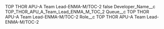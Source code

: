 <?xml version="1.0" encoding="UTF-8"?>
<CustomMetadata xmlns="http://soap.sforce.com/2006/04/metadata" xmlns:xsi="http://www.w3.org/2001/XMLSchema-instance" xmlns:xsd="http://www.w3.org/2001/XMLSchema">
    <label>TOP THOR APU-A Team Lead-ENMA-M/TOC-2</label>
    <protected>false</protected>
    <values>
        <field>Developer_Name__c</field>
        <value xsi:type="xsd:string">TOP_THOR_APU_A_Team_Lead_ENMA_M_TOC_2</value>
    </values>
    <values>
        <field>Queue__c</field>
        <value xsi:type="xsd:string">TOP THOR APU-A Team Lead-ENMA-M/TOC-2</value>
    </values>
    <values>
        <field>Role__c</field>
        <value xsi:type="xsd:string">TOP THOR APU-A Team Lead-ENMA-M/TOC-2</value>
    </values>
</CustomMetadata>
